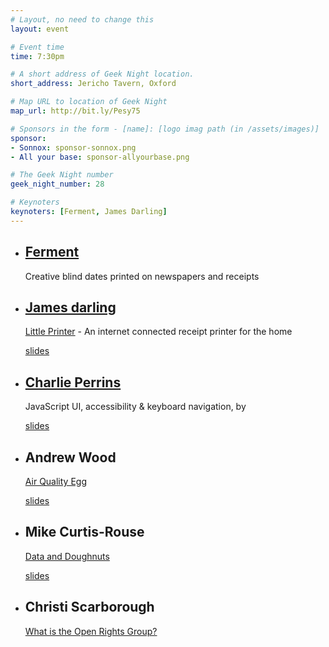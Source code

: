 ```yaml
---
# Layout, no need to change this
layout: event

# Event time
time: 7:30pm

# A short address of Geek Night location. 
short_address: Jericho Tavern, Oxford

# Map URL to location of Geek Night
map_url: http://bit.ly/Pesy75

# Sponsors in the form - [name]: [logo imag path (in /assets/images)]
sponsor: 
- Sonnox: sponsor-sonnox.png
- All your base: sponsor-allyourbase.png

# The Geek Night number
geek_night_number: 28

# Keynoters
keynoters: [Ferment, James Darling]
---
```


<ul class="keynotes">
  <li>
    <h2><a href="http://fermentzine.com/">Ferment</a></h2>
    <p>Creative blind dates printed on newspapers and receipts</p>
  </li>
  <li>
    <h2><a href="http://berglondon.com/studio/james-darling/">James darling</a></h2>
    <p><a href="http://bergcloud.com/littleprinter/">Little Printer</a> - An internet connected receipt printer for the home</p>
    <div class="downloads">
        <a href="http://media.ogn.s3.amazonaws.com/keynote-JamesDarling.pdf">slides</a>
    </div>
  </li>
</ul>

<ul class="microslots">
  <li>
    <h2><a href="http://www.charlieperrins.com/">Charlie Perrins</a></h2>
    <p>JavaScript UI, accessibility &amp; keyboard navigation, by </p>
    <div class="downloads">
        <a href="http://media.ogn.s3.amazonaws.com/microslot-CharliePerrins.ppt">slides</a>
    </div>
  </li>
  <li>
    <h2>Andrew Wood</h2>
    <p><a href="http://airqualityegg.wikispaces.com/AirQualityEgg">Air Quality Egg</a></p>
    <div class="downloads">
        <a href="http://media.ogn.s3.amazonaws.com/microslot-AndrewWood.odp">slides</a>
    </div>
  </li>
  <li>
   <h2>Mike Curtis-Rouse</h2>
    <p><a href="http://www.stfc.ac.uk/hip">Data and Doughnuts</a></p>
    <div class="downloads">
        <a href="http://media.ogn.s3.amazonaws.com/microslot-MikeCurtisRouse.pdf">slides</a>
    </div>
  </li>
  <li>
   <h2>Christi Scarborough</h2>
    <p><a href="http://www.openrightsgroup.org/">What is the Open Rights Group?</a></p>
  </li>
</ul>


